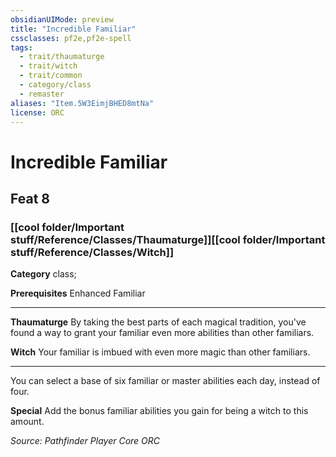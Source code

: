 ```yaml
---
obsidianUIMode: preview
title: "Incredible Familiar"
cssclasses: pf2e,pf2e-spell
tags:
  - trait/thaumaturge
  - trait/witch
  - trait/common
  - category/class
  - remaster
aliases: "Item.5W3EimjBHED8mtNa"
license: ORC
---
```

# Incredible Familiar
## Feat 8
### [[cool folder/Important stuff/Reference/Classes/Thaumaturge]][[cool folder/Important stuff/Reference/Classes/Witch]]

**Category** class; 



**Prerequisites** Enhanced Familiar
* * *
**Thaumaturge** By taking the best parts of each magical tradition, you've found a way to grant your familiar even more abilities than other familiars.

**Witch** Your familiar is imbued with even more magic than other familiars.

* * *

You can select a base of six familiar or master abilities each day, instead of four.

**Special** Add the bonus familiar abilities you gain for being a witch to this amount.

*Source: Pathfinder Player Core*
*ORC*